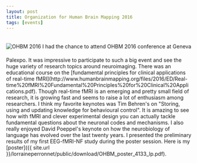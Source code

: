 ```yaml
---
layout: post
title: Organization for Human Brain Mapping 2016
tags: [events]
---
```

<img border="0" alt="OHBM 2016" src="https://www.rogue-resolutions.com/wp-content/uploads/2016/05/OHBM-2016-768x178.png" style="margin:20px auto 20px auto">
</a>
I had the chance to attend OHBM 2016 conference at Geneva Palexpo. It was impressive to participate to such a big event and see the huge variety of research topics around neuroimaging. There was an educational course on the [fundamental principles for clinical applications of real-time fMRI](http://www.humanbrainmapping.org/files/2016/ED/Real-time%20fMRI%20Fundamental%20Principles%20for%20Clinical%20Applications.pdf). Though real-time fMRI is an emerging and pretty small field of research, it is growing fast and seems to raise a lot of enthusiasm among researchers. I think my favorite keynotes was Tim Behren's on "Storing, using and updating knowledge for behavioural control".  It is amazing to see how with fMRI and clever experimental design you can actually tackle fundamental questions about the neuronal codes and mechanisms. I also really enjoyed David Poeppel's keynote on how the neurobiology of language has evolved over the last twenty years. I presented the preliminary results of my first EEG-fMRI-NF study during the poster session. Here is my [poster]({{ site.url }}/lorraineperronnet/public/download/OHBM_poster_4133_lp.pdf).

